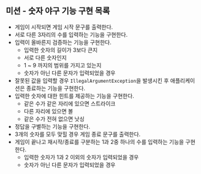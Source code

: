## 미션 - 숫자 야구 기능 구현 목록
- 게임이 시작되면 게임 시작 문구를 출력한다.
- 서로 다른 3자리의 수를 입력하는 기능을 구현한다.
- 입력이 올바른지 검증하는 기능을 구현한다.
  - 입력한 숫자의 길이가 3보다 큰지
  - 서로 다른 숫자인지
  - 1 ~ 9 까지의 범위를 가지고 있는지
  - 숫자가 아닌 다른 문자가 입력되었을 경우
- 잘못된 값을 입력할 경우 ``IllegalArgumentException``을 발생시킨 후 애플리케이션은 종료하는 기능을 구현한다.
- 입력한 숫자에 대한 힌트를 제공하는 기능을 구현한다.
  - 같은 수가 같은 자리에 있으면 스트라이크
  - 다른 자리에 있으면 볼
  - 같은 수가 전혀 없으면 낫싱
- 정답을 구별하는 기능을 구현한다.
- 3개의 숫자를 모두 맞힐 경우 게임 종료 문구를 출력한다.
- 게임이 끝나고 재시작/종료를 구분하는 1과 2중 하나의 수를 입력하는 기능을 구현한다.
  - 입력한 숫자가 1과 2 이외의 숫자가 입력되었을 경우
  - 숫자가 아닌 다른 문자가 입력되었을 경우